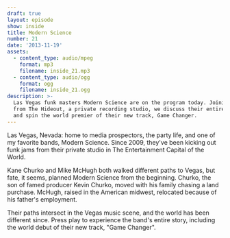 ```yaml
---
draft: true
layout: episode
show: inside
title: Modern Science
number: 21
date: '2013-11-19'
assets:
  - content_type: audio/mpeg
    format: mp3
    filename: inside_21.mp3
  - content_type: audio/ogg
    format: ogg
    filename: inside_21.ogg
description: >-
  Las Vegas funk masters Modern Science are on the program today. Joining us
  from The Hideout, a private recording studio, we discuss their entire career,
  and spin the world premier of their new track, Game Changer.
---
```

Las Vegas, Nevada: home to media prospectors, the party life, and one of my favorite bands, Modern Science. Since 2009, they've been kicking out funk jams from their private studio in The Entertainment Capital of the World.

Kane Churko and Mike McHugh both walked different paths to Vegas, but fate, it seems, planned Modern Science from the beginning. Churko, the son of famed producer Kevin Churko, moved with his family chasing a land purchase. McHugh, raised in the American midwest, relocated because of his father's employment.

Their paths intersect in the Vegas music scene, and the world has been different since. Press play to experience the band's entire story, including the world debut of their new track, "Game Changer".